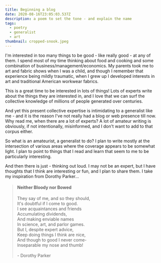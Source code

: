 ```yaml
---
title: Beginning a blog
date: 2020-08-16T23:05:03.537Z
description: a poem to set the tone - and explain the name
tags:
  - poetry
  - generalist
  - art
thumbnail: cropped-snook.jpeg
---
```

I'm interested in too many things to be good - like really good - at any of them. I spend most of my time thinking about food and cooking and some combination of business/management/economics. My parents took me to art and fabric shows when I was a child, and though I remember that experience being mildly traumatic, when I grew up I developed interests in art and traditional American workwear fabrics. 

This is a great time to be interested in lots of things! Lots of experts write about the things they are interested in, and I love that we can surf the collective knowledge of millions of people generated over centuries. 

And yet this present collective expertise is intimidating to a generalist like me - and it is the reason I've not really had a blog or web presence till now. Why read me, when there are a lot of experts? A lot of amateur writing is obviously, if not intentionally, misinformed, and I don't want to add to that corpus either. 

So what is an amateurist, a generalist to do? I plan to write mostly at the intersection of various areas where the coverage appears to be somewhat light. I plan to point to things that I read and learn that seem to me to be particularly interesting. 

And then there is just - thinking out loud. I may not be an expert, but I have thoughts that I think are interesting or fun, and I plan to share them. I take my inspiration from Dorothy Parker...

> #### Neither Bloody nor Bowed
> They say of me, and so they should,\
> It's doubtful if I come to good.\
> I see acquaintances and friends\
> Accumulating dividends,\
> And making enviable names\
> In science, art, and parlor games.\
> But I, despite expert advice,\
> Keep doing things I think are nice,\
> And though to good I never come-\
> Inseparable my nose and thumb! \
>\
>      - Dorothy Parker